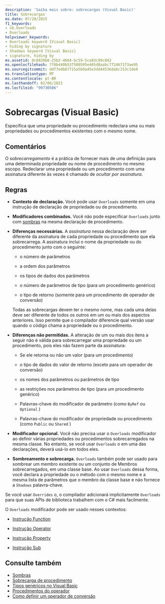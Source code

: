 ```yaml
---
description: 'Saiba mais sobre: sobrecargas (Visual Basic)'
title: Sobrecargas
ms.date: 07/20/2015
f1_keywords:
- vb.Overloads
- Overloads
helpviewer_keywords:
- Overloads keyword [Visual Basic]
- hiding by signature
- Shadows keyword [Visual Basic]
- signature, hiding by
ms.assetid: 0c6820b8-25b2-4664-bc59-5ca93c99c042
ms.openlocfilehash: 7f0b440b537500595e465d8aabc7724671f3ae95
ms.sourcegitcommit: ddf7edb67715a5b9a45e3dd44536dabc153c1de0
ms.translationtype: MT
ms.contentlocale: pt-BR
ms.lasthandoff: 02/06/2021
ms.locfileid: "99730506"
---
```

# <a name="overloads-visual-basic"></a>Sobrecargas (Visual Basic)

Especifica que uma propriedade ou procedimento redeclara uma ou mais propriedades ou procedimentos existentes com o mesmo nome.

## <a name="remarks"></a>Comentários

O *sobrecarregamento* é a prática de fornecer mais de uma definição para uma determinada propriedade ou nome de procedimento no mesmo escopo. Redeclarar uma propriedade ou um procedimento com uma assinatura diferente às vezes é chamado de *ocultar por assinatura*.

## <a name="rules"></a>Regras

- **Contexto de declaração.** Você pode usar `Overloads` somente em uma instrução de declaração de propriedade ou de procedimento.

- **Modificadores combinados.** Você não pode especificar `Overloads` junto com [sombras](shadows.md) na mesma declaração de procedimento.

- **Diferenças necessárias.** A *assinatura* nessa declaração deve ser diferente da assinatura de cada propriedade ou procedimento que ela sobrecarrega. A assinatura inclui o nome da propriedade ou do procedimento junto com o seguinte:

  - o número de parâmetros

  - a ordem dos parâmetros

  - os tipos de dados dos parâmetros

  - o número de parâmetros de tipo (para um procedimento genérico)

  - o tipo de retorno (somente para um procedimento de operador de conversão)

  Todas as sobrecargas devem ter o mesmo nome, mas cada uma delas deve ser diferente de todos os outros em um ou mais dos aspectos anteriores. Isso permite que o compilador diferencie qual versão usar quando o código chama a propriedade ou o procedimento.

- **Diferenças não permitidas.** A alteração de um ou mais dos itens a seguir não é válida para sobrecarregar uma propriedade ou um procedimento, pois eles não fazem parte da assinatura:

  - Se ele retorna ou não um valor (para um procedimento)

  - o tipo de dados do valor de retorno (exceto para um operador de conversão)

  - os nomes dos parâmetros ou parâmetros de tipo

  - as restrições nos parâmetros de tipo (para um procedimento genérico)

  - Palavras-chave do modificador de parâmetro (como `ByRef` ou `Optional` )

  - Palavras-chave do modificador de propriedade ou procedimento (como `Public` ou `Shared` )

- **Modificador opcional.** Você não precisa usar o `Overloads` modificador ao definir várias propriedades ou procedimentos sobrecarregados na mesma classe. No entanto, se você usar `Overloads` o em uma das declarações, deverá usá-lo em todos eles.

- **Sombreamento e sobrecarga.** `Overloads` também pode ser usado para sombrear um membro existente ou um conjunto de Membros sobrecarregados, em uma classe base. Ao usar `Overloads` dessa forma, você declara a propriedade ou o método com o mesmo nome e a mesma lista de parâmetros que o membro da classe base e não fornece a `Shadows` palavra-chave.

Se você usar `Overrides` o, o compilador adicionará implicitamente `Overloads` para que suas APIs de biblioteca trabalhem com o C# mais facilmente.

O `Overloads` modificador pode ser usado nesses contextos:

- [Instrução Function](../statements/function-statement.md)

- [Instrução Operator](../statements/operator-statement.md)

- [Instrução Property](../statements/property-statement.md)

- [Instrução Sub](../statements/sub-statement.md)

## <a name="see-also"></a>Consulte também

- [Sombras](shadows.md)
- [Sobrecarga de procedimento](../../programming-guide/language-features/procedures/procedure-overloading.md)
- [Tipos genéricos no Visual Basic](../../programming-guide/language-features/data-types/generic-types.md)
- [Procedimentos do operador](../../programming-guide/language-features/procedures/operator-procedures.md)
- [Como definir um operador de conversão](../../programming-guide/language-features/procedures/how-to-define-a-conversion-operator.md)
